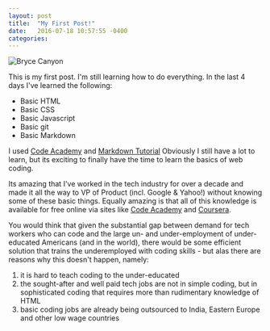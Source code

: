 ```yaml
---
layout: post
title:  "My First Post!"
date:   2016-07-18 10:57:55 -0400
categories: 
---
```


![Bryce Canyon]({{site.url}}/assets/BryceCanyon.jpg)

This is my first post.  I'm still learning how to do everything. 
In the last 4 days I've learned the following:

* Basic HTML
* Basic CSS
* Basic Javascript
* Basic git
* Basic Markdown

I used [Code Academy][Code Academy] and [Markdown Tutorial](http://www.markdowntutorial.com/) Obviously I still have a lot to learn, but its exciting to finally have the time to learn the basics of web coding. 

Its amazing that I've worked in the tech industry for over a decade and made it all the way to VP of Product (incl. Google & Yahoo!) without knowing some of these basic things.  Equally amazing is that all of this knowledge is available for free online via sites like [Code Academy][Code Academy] and [Coursera][Coursera].  

You would think that given the substantial gap between demand for tech workers who can code and the large un- and under-employment of under-educated Americans (and in the world), there would be some efficient solution that trains the underemployed with coding skills - but alas there are reasons why this doesn't happen, namely:

1. it is hard to teach coding to the under-educated
2. the sought-after and well paid tech jobs are not in simple coding, but in sophisticated coding that requires more than rudimentary knowledge of HTML
3. basic coding jobs are already being outsourced to India, Eastern Europe and other low wage countries

[Code Academy]:https://www.codecademy.com
[Coursera]:https://www.coursera.org